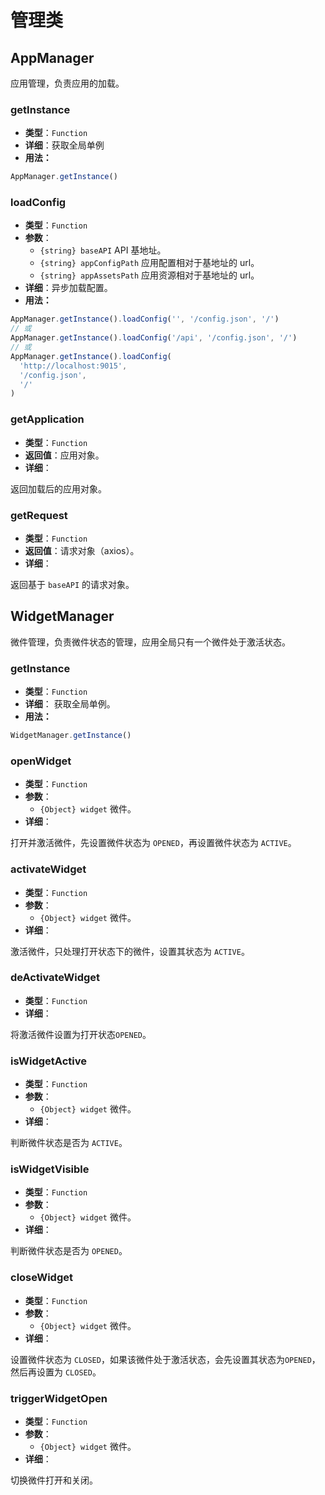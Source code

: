 # 管理类

## AppManager

应用管理，负责应用的加载。

### getInstance

- **类型**：`Function`
- **详细**：获取全局单例
- **用法：**

```js
AppManager.getInstance()
```

### loadConfig

- **类型**：`Function`
- **参数**：
  - `{string} baseAPI` API 基地址。
  - `{string} appConfigPath` 应用配置相对于基地址的 url。
  - `{string} appAssetsPath` 应用资源相对于基地址的 url。
- **详细**：异步加载配置。
- **用法：**

```js
AppManager.getInstance().loadConfig('', '/config.json', '/')
// 或
AppManager.getInstance().loadConfig('/api', '/config.json', '/')
// 或
AppManager.getInstance().loadConfig(
  'http://localhost:9015',
  '/config.json',
  '/'
)
```

### getApplication

- **类型**：`Function`
- **返回值**：应用对象。
- **详细**：

返回加载后的应用对象。

### getRequest

- **类型**：`Function`
- **返回值**：请求对象（axios）。
- **详细**：

返回基于 `baseAPI` 的请求对象。

## WidgetManager

微件管理，负责微件状态的管理，应用全局只有一个微件处于激活状态。

### getInstance

- **类型**：`Function`
- **详细**： 获取全局单例。
- **用法：**

```js
WidgetManager.getInstance()
```

### openWidget

- **类型**：`Function`
- **参数**：
  - `{Object} widget` 微件。
- **详细**：

打开并激活微件，先设置微件状态为 `OPENED`，再设置微件状态为 `ACTIVE`。

### activateWidget

- **类型**：`Function`
- **参数**：
  - `{Object} widget` 微件。
- **详细**：

激活微件，只处理打开状态下的微件，设置其状态为 `ACTIVE`。

### deActivateWidget

- **类型**：`Function`
- **详细**：

将激活微件设置为打开状态`OPENED`。

### isWidgetActive

- **类型**：`Function`
- **参数**：
  - `{Object} widget` 微件。
- **详细**：

判断微件状态是否为 `ACTIVE`。

### isWidgetVisible

- **类型**：`Function`
- **参数**：
  - `{Object} widget` 微件。
- **详细**：

判断微件状态是否为 `OPENED`。

### closeWidget

- **类型**：`Function`
- **参数**：
  - `{Object} widget` 微件。
- **详细**：

设置微件状态为 `CLOSED`，如果该微件处于激活状态，会先设置其状态为`OPENED`，然后再设置为 `CLOSED`。

### triggerWidgetOpen

- **类型**：`Function`
- **参数**：
  - `{Object} widget` 微件。
- **详细**：

切换微件打开和关闭。

